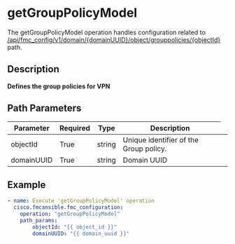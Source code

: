 # getGroupPolicyModel

The getGroupPolicyModel operation handles configuration related to [/api/fmc_config/v1/domain/{domainUUID}/object/grouppolicies/{objectId}](/paths//api/fmc_config/v1/domain/{domain_uuid}/object/grouppolicies/{object_id}.md) path.&nbsp;
## Description
**Defines  the group policies for VPN**

## Path Parameters
| Parameter | Required | Type | Description |
| --------- | -------- | ---- | ----------- |
| objectId | True | string <td colspan=3> Unique identifier of the Group policy. |
| domainUUID | True | string <td colspan=3> Domain UUID |

## Example
```yaml
- name: Execute 'getGroupPolicyModel' operation
  cisco.fmcansible.fmc_configuration:
    operation: "getGroupPolicyModel"
    path_params:
        objectId: "{{ object_id }}"
        domainUUID: "{{ domain_uuid }}"

```